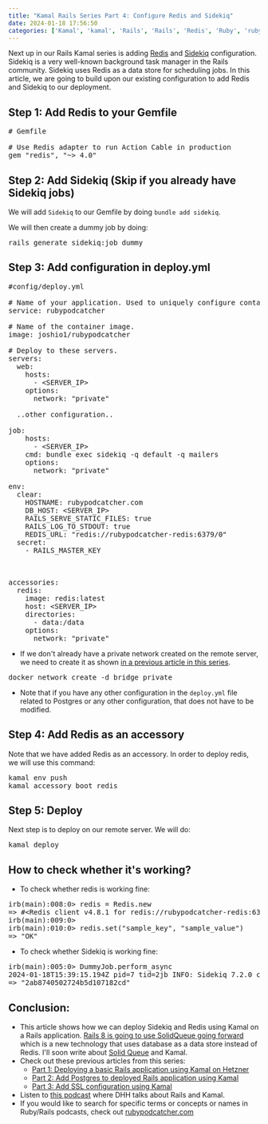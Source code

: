 ```yaml
---
title: "Kamal Rails Series Part 4: Configure Redis and Sidekiq"
date: 2024-01-18 17:56:50
categories: ['Kamal', 'kamal', 'Rails', 'Rails', 'Redis', 'Ruby', 'ruby on rails', 'Sidekiq']
---
```


<!-- wp:paragraph -->
<p class="">Next up in our Rails Kamal series is adding <a href="https://github.com/redis/redis-rb">Redis</a> and <a href="https://github.com/sidekiq/sidekiq">Sidekiq</a> configuration. Sidekiq is a very well-known background task manager in the Rails community. Sidekiq uses Redis as a data store for scheduling jobs. In this article, we are going to build upon our existing configuration to add Redis and Sidekiq to our deployment. </p>
<!-- /wp:paragraph -->

<!-- wp:heading -->
<h2 class="wp-block-heading">Step 1: Add Redis to your Gemfile</h2>
<!-- /wp:heading -->

<!-- wp:syntaxhighlighter/code {"language":"bash"} -->
<pre class="wp-block-syntaxhighlighter-code"># Gemfile

# Use Redis adapter to run Action Cable in production
gem "redis", "~> 4.0"</pre>
<!-- /wp:syntaxhighlighter/code -->

<!-- wp:heading -->
<h2 class="wp-block-heading">Step 2: Add Sidekiq (Skip if you already have Sidekiq jobs)</h2>
<!-- /wp:heading -->

<!-- wp:paragraph -->
<p class="">We will add <code>Sidekiq</code> to our Gemfile by doing <code>bundle add sidekiq</code>.</p>
<!-- /wp:paragraph -->

<!-- wp:paragraph -->
<p class="">We will then create a dummy job by doing:</p>
<!-- /wp:paragraph -->

<!-- wp:syntaxhighlighter/code {"language":"bash"} -->
<pre class="wp-block-syntaxhighlighter-code">rails generate sidekiq:job dummy</pre>
<!-- /wp:syntaxhighlighter/code -->

<!-- wp:heading -->
<h2 class="wp-block-heading">Step 3: Add configuration in deploy.yml</h2>
<!-- /wp:heading -->

<!-- wp:syntaxhighlighter/code {"language":"yaml"} -->
<pre class="wp-block-syntaxhighlighter-code">#config/deploy.yml

# Name of your application. Used to uniquely configure containers.
service: rubypodcatcher

# Name of the container image.
image: joshio1/rubypodcatcher

# Deploy to these servers.
servers:
  web:
    hosts:
      - &lt;SERVER_IP>
    options:
      network: "private"

  ..other configuration..
  
job:
    hosts:
      - &lt;SERVER_IP>
    cmd: bundle exec sidekiq -q default -q mailers
    options:
      network: "private"

env:
  clear:
    HOSTNAME: rubypodcatcher.com
    DB_HOST: &lt;SERVER_IP>
    RAILS_SERVE_STATIC_FILES: true
    RAILS_LOG_TO_STDOUT: true
    REDIS_URL: "redis://rubypodcatcher-redis:6379/0"
  secret:
    - RAILS_MASTER_KEY



accessories:
  redis:
    image: redis:latest
    host: &lt;SERVER_IP>
    directories:
      - data:/data
    options:
      network: "private"</pre>
<!-- /wp:syntaxhighlighter/code -->

<!-- wp:list -->
<ul class=""><!-- wp:list-item -->
<li class="">If we don't already have a private network created on the remote server, we need to create it as shown <a href="https://joshio1.blog/how-to-enable-https-on-rails-application-deployed-using-kamal/">in a previous article in this series</a>.</li>
<!-- /wp:list-item --></ul>
<!-- /wp:list -->

<!-- wp:syntaxhighlighter/code {"language":"bash"} -->
<pre class="wp-block-syntaxhighlighter-code">docker network create -d bridge private</pre>
<!-- /wp:syntaxhighlighter/code -->

<!-- wp:list -->
<ul class=""><!-- wp:list-item -->
<li class="">Note that if you have any other configuration in the <code>deploy.yml</code> file related to Postgres or any other configuration, that does not have to be modified.</li>
<!-- /wp:list-item --></ul>
<!-- /wp:list -->

<!-- wp:heading -->
<h2 class="wp-block-heading">Step 4: Add Redis as an accessory</h2>
<!-- /wp:heading -->

<!-- wp:paragraph -->
<p class="">Note that we have added Redis as an accessory. In order to deploy redis, we will use this command:</p>
<!-- /wp:paragraph -->

<!-- wp:syntaxhighlighter/code {"language":"bash"} -->
<pre class="wp-block-syntaxhighlighter-code">kamal env push
kamal accessory boot redis</pre>
<!-- /wp:syntaxhighlighter/code -->

<!-- wp:heading -->
<h2 class="wp-block-heading">Step 5: Deploy</h2>
<!-- /wp:heading -->

<!-- wp:paragraph -->
<p class="">Next step is to deploy on our remote server. We will do:</p>
<!-- /wp:paragraph -->

<!-- wp:syntaxhighlighter/code {"language":"bash"} -->
<pre class="wp-block-syntaxhighlighter-code">kamal deploy</pre>
<!-- /wp:syntaxhighlighter/code -->

<!-- wp:heading -->
<h2 class="wp-block-heading">How to check whether it's working?</h2>
<!-- /wp:heading -->

<!-- wp:list -->
<ul class=""><!-- wp:list-item -->
<li class="">To check whether redis is working fine:</li>
<!-- /wp:list-item --></ul>
<!-- /wp:list -->

<!-- wp:syntaxhighlighter/code {"language":"bash"} -->
<pre class="wp-block-syntaxhighlighter-code">irb(main):008:0> redis = Redis.new
=> #&lt;Redis client v4.8.1 for redis://rubypodcatcher-redis:6379/0>
irb(main):009:0> 
irb(main):010:0> redis.set("sample_key", "sample_value")
=> "OK"</pre>
<!-- /wp:syntaxhighlighter/code -->

<!-- wp:list -->
<ul class=""><!-- wp:list-item -->
<li class="">To check whether Sidekiq is working fine:</li>
<!-- /wp:list-item --></ul>
<!-- /wp:list -->

<!-- wp:syntaxhighlighter/code {"language":"bash"} -->
<pre class="wp-block-syntaxhighlighter-code">irb(main):005:0> DummyJob.perform_async
2024-01-18T15:39:15.194Z pid=7 tid=2jb INFO: Sidekiq 7.2.0 connecting to Redis with options {:size=>10, :pool_name=>"internal", :url=>"redis://rubypodcatcher-redis:6379/0"}
=> "2ab8740502724b5d107182cd"</pre>
<!-- /wp:syntaxhighlighter/code -->

<!-- wp:heading -->
<h2 class="wp-block-heading">Conclusion:</h2>
<!-- /wp:heading -->

<!-- wp:list -->
<ul class=""><!-- wp:list-item -->
<li class="">This article shows how we can deploy Sidekiq and Redis using Kamal on a Rails application. <a href="https://dev.37signals.com/introducing-solid-queue/">Rails 8 is going to use SolidQueue going forward</a> which is a new technology that uses database as a data store instead of Redis. I'll soon write about <a href="https://github.com/basecamp/solid_queue">Solid Queue</a> and Kamal.</li>
<!-- /wp:list-item -->

<!-- wp:list-item -->
<li class="">Check out these previous articles from this series:<!-- wp:list -->
<ul class=""><!-- wp:list-item -->
<li class=""><a href="https://joshio1.blog/basic-guide-to-deploy-a-rails-7-application-using-kamal-on-hetzner-cloud/">Part 1: Deploying a basic Rails application using Kamal on Hetzner</a></li>
<!-- /wp:list-item -->

<!-- wp:list-item -->
<li class=""><a href="https://joshio1.blog/add-postgres-on-rails-application-deplyed-using-kamal/">Part 2: Add Postgres to deployed Rails application using Kamal</a></li>
<!-- /wp:list-item -->

<!-- wp:list-item -->
<li class=""><a href="https://joshio1.blog/how-to-enable-https-on-rails-application-deployed-using-kamal/">Part 3: Add SSL configuration using Kamal</a></li>
<!-- /wp:list-item --></ul>
<!-- /wp:list --></li>
<!-- /wp:list-item -->

<!-- wp:list-item -->
<li class="">Listen to <a href="https://podcasts.apple.com/ee/podcast/012-dhh-joins-the-show-to-talk-rails-8-delegated/id1677373826?i=1000626547784">this podcast</a> where DHH talks about Rails and Kamal.</li>
<!-- /wp:list-item -->

<!-- wp:list-item -->
<li class="">If you would like to search for specific terms or concepts or names in Ruby/Rails podcasts, check out <a href="https://rubypodcatcher.com/">rubypodcatcher.com</a></li>
<!-- /wp:list-item --></ul>
<!-- /wp:list -->

<!-- wp:paragraph -->
<p class=""></p>
<!-- /wp:paragraph -->
